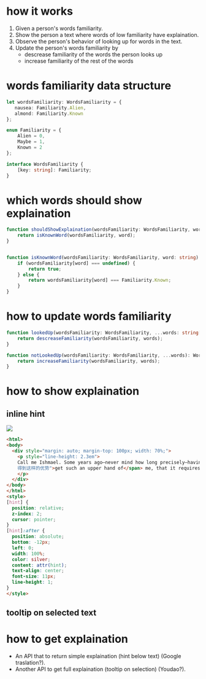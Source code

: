 # how it works
1. Given a person's words familiarity.
2. Show the person a text where words of low familiarity have explaination.
3. Observe the person's behavior of looking up for words in the text.
4. Update the person's words familiarity by
    - descrease familiarity of the words the person looks up
    - increase familiarity of the rest of the words


# words familiarity data structure
```ts
let wordsFamiliarity: WordsFamiliarity = {
   nausea: Familiarity.Alien,
   almond: Familiarity.Known
};

enum Familiarity = {
    Alien = 0,
    Maybe = 1,
    Known = 2
};

interface WordsFamiliarity {
    [key: string]: Familiarity;
}
```

# which words should show explaination
```ts
function shouldShowExplaination(wordsFamiliarity: WordsFamiliarity, word: string): boolean {
    return isKnownWord(wordsFamiliarity, word);
}


function isKnownWord(wordsFamiliarity: WordsFamiliarity, word: string): boolean {
    if (wordsFamiliarity[word] === undefined) {
        return true;
    } else {
        return wordsFamiliarity[word] === Familiarity.Known;
    }
}
```

# how to update words familiarity
```ts
function lookedUp(wordsFamiliarity: WordsFamiliarity, ...words: string[]): WordsFamiliarity {
    return descreaseFamiliarity(wordsFamiliarity, words);
}

function notLookedUp(wordsFamiliarity: WordsFamiliarity, ...words): WordsFamiliarity {
    return increaseFamiliarity(wordsFamiliarity, words);
}
```


# how to show explaination
## inline hint
![](https://github.com/pangrr/reading-assistant/blob/master/hint.png)
```html
<html>
<body>
  <div style="margin: auto; margin-top: 100px; width: 70%;">
    <p style="line-height: 2.3em">
    Call me Ishmael. Some years ago—never mind how long precisely—having little or no money in my purse, and nothing particular to interest me on shore, I thought I would sail about a little and see the watery part of the world. It is a way I have of driving off the <span hint="脾">spleen</span> and regulating the circulation. Whenever I find myself growing <span hint="严峻">grim</span> about the mouth; whenever it is a <span hint="潮湿">damp</span>, <span hint="蒙蒙">drizzly</span> November in my soul; whenever I find myself involuntarily pausing before <span hint="棺材">coffin</span> warehouses, and bringing up the rear of every funeral I meet; and especially whenever my <span hint="狂躁">hypos</span> <span hint="
    得到这样的优势">get such an upper hand of</span> me, that it requires a strong moral principle to prevent me from deliberately stepping into the street, and methodically knocking people’s hats off—then, I account it high time to get to sea as soon as I can. This is my substitute for <span hint="手枪">pistol</span> and ball. With a <span hint="哲学上">philosophical</span> <span hint="繁荣">flourish</span> Cato throws himself upon his sword; I quietly take to the ship. There is nothing surprising in this. If they but knew it, almost all men in their degree, some time or other, <span hint="珍爱">cherish</span> very nearly the same feelings towards the ocean with me.
    </p>
  </div>
</body>
</html>
<style>
[hint] {
  position: relative;
  z-index: 2;
  cursor: pointer;
}
[hint]:after {
  position: absolute;
  bottom: -12px;
  left: 0;
  width: 100%;
  color: silver;
  content: attr(hint);
  text-align: center;
  font-size: 11px;
  line-height: 1;
}
</style>
```

## tooltip on selected text


# how to get explaination
- An API that to return simple explaination (hint below text) (Google traslation?).
- Another API to get full explaination (tooltip on selection) (Youdao?).
